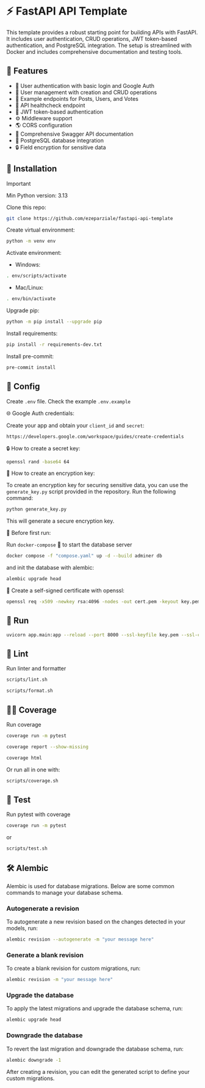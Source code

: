 # :zap: FastAPI API Template


This template provides a robust starting point for building APIs with FastAPI. It includes user authentication, CRUD operations, JWT token-based authentication, and PostgreSQL integration. The setup is streamlined with Docker and includes comprehensive documentation and testing tools.

## :pushpin: Features

- :closed_lock_with_key: User authentication with basic login and Google Auth
- :busts_in_silhouette: User management with creation and CRUD operations
- :page_facing_up: Example endpoints for Posts, Users, and Votes
- :heartbeat: API healthcheck endpoint
- :key: JWT token-based authentication
- :gear: Middleware support
- :earth_americas: CORS configuration
- :memo: Comprehensive Swagger API documentation
- :elephant: PostgreSQL database integration
- :lock: Field encryption for sensitive data

## :floppy_disk: Installation

> [!IMPORTANT]
> Min Python version: 3.13

Clone this repo:

```bash
git clone https://github.com/ezeparziale/fastapi-api-template
```

Create virtual environment:

```bash
python -m venv env
```

Activate environment:

- Windows:

```bash
. env/scripts/activate
```

- Mac/Linux:

```bash
. env/bin/activate
```

Upgrade pip:

```bash
python -m pip install --upgrade pip
```

Install requirements:

```bash
pip install -r requirements-dev.txt
```

Install pre-commit:

```bash
pre-commit install
```

## :wrench: Config

Create `.env` file. Check the example `.env.example`

:globe_with_meridians: Google Auth credentials:

Create your app and obtain your `client_id` and `secret`:

```http
https://developers.google.com/workspace/guides/create-credentials
```

:lock: How to create a secret key:

```bash
openssl rand -base64 64
```

:closed_lock_with_key: How to create an encryption key:

To create an encryption key for securing sensitive data, you can use the `generate_key.py` script provided in the repository. Run the following command:

```bash
python generate_key.py
```

This will generate a secure encryption key.

:construction: Before first run:

Run `docker-compose` :whale: to start the database server

```bash
docker compose -f "compose.yaml" up -d --build adminer db
```

and init the database with alembic:

```bash
alembic upgrade head
```

:key: Create a self-signed certificate with openssl:

```bash
openssl req -x509 -newkey rsa:4096 -nodes -out cert.pem -keyout key.pem -days 365
```

## :runner: Run

```bash
uvicorn app.main:app --reload --port 8000 --ssl-keyfile key.pem --ssl-certfile cert.pem
```

## :rotating_light: Lint

Run linter and formatter

```bash
scripts/lint.sh
```

```bash
scripts/format.sh
```

## :technologist: Coverage

Run coverage

```bash
coverage run -m pytest
```

```bash
coverage report --show-missing
```

```bash
coverage html
```

Or run all in one with:

```bash
scripts/coverage.sh
```

## :test_tube: Test

Run pytest with coverage

```bash
coverage run -m pytest
```

or

```bash
scripts/test.sh
```

## :hammer_and_wrench: Alembic

Alembic is used for database migrations. Below are some common commands to manage your database schema.

### Autogenerate a revision

To autogenerate a new revision based on the changes detected in your models, run:

```bash
alembic revision --autogenerate -m "your message here"
```

### Generate a blank revision

To create a blank revision for custom migrations, run:

```bash
alembic revision -m "your message here"
```

### Upgrade the database

To apply the latest migrations and upgrade the database schema, run:

```bash
alembic upgrade head
```

### Downgrade the database

To revert the last migration and downgrade the database schema, run:

```bash
alembic downgrade -1
```

After creating a revision, you can edit the generated script to define your custom migrations.
